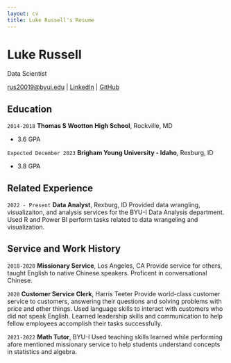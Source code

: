```yaml
---
layout: cv
title: Luke Russell's Resume
---
```

# Luke Russell
Data Scientist 
<div id="webaddress">
<a href="rus20019@byui.edu">rus20019@byui.edu</a>
|
 <a href="https://www.linkedin.com/in/luke-r-b52969b0/">LinkedIn</a>
| <a href="https://byuids-resumes.github.io/russell_luke_resume-1/">GitHub</a>
</div>

<!-- https://www.monique.tech/the-art-of-markdown -->

## Education

`2014-2018`
__Thomas S Wootton High School__, Rockville, MD 

- 3.6 GPA

`Expected December 2023`
__Brigham Young University - Idaho__, Rexburg, ID

- 3.8 GPA


## Related Experience

`2022 - Present`
__Data Analyst__, Rexburg, ID 
Provided data wrangling, visualizaiton, and analysis services for the BYU-I Data Analysis department. 
Used R and Power BI perform tasks related to data wrangeling and visualization. 

## Service and Work History

`2018-2020`
__Missionary Service__, Los Angeles, CA
Provide service for others, taught English to native Chinese speakers. 
Proficent in conversational Chinese. 

`2020` 
__Customer Service Clerk__, Harris Teeter
Provide world-class customer service to customers, answering their questions and solving problems with price and other things. 
Used language skills to interact with customers who did not speak English. 
Learned leadership skills and communication to help fellow employees accomplish their tasks successfully. 

`2021-2022`
__Math Tutor__, BYU-I
Used teaching skills learned while performing afore mentioned missionary service to help students understand concepts in statistics and algebra.  






<!-- ### Footer

Last updated: May 2013 -->


